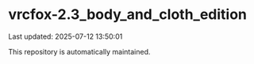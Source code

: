 # vrcfox-2.3_body_and_cloth_edition

Last updated: 2025-07-12 13:50:01

This repository is automatically maintained.
